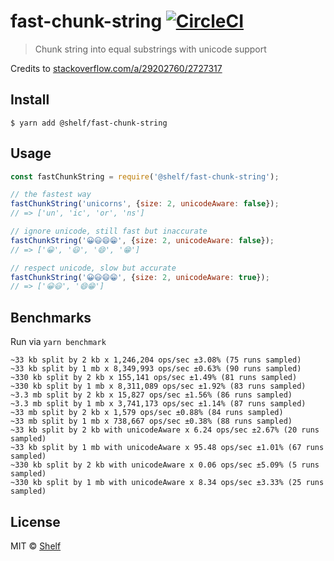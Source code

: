 # fast-chunk-string [![CircleCI](https://img.shields.io/circleci/project/shelfio/fast-chunk-string.svg)](https://circleci.com/gh/shelfio/fast-chunk-string)

> Chunk string into equal substrings with unicode support

Credits to [stackoverflow.com/a/29202760/2727317](https://stackoverflow.com/a/29202760/2727317)

## Install

```
$ yarn add @shelf/fast-chunk-string
```

## Usage

```js
const fastChunkString = require('@shelf/fast-chunk-string');

// the fastest way
fastChunkString('unicorns', {size: 2, unicodeAware: false});
// => ['un', 'ic', 'or', 'ns']

// ignore unicode, still fast but inaccurate
fastChunkString('😀😃😄😁', {size: 2, unicodeAware: false});
// => ['😀', '😃', '😄', '😁']

// respect unicode, slow but accurate
fastChunkString('😀😃😄😁', {size: 2, unicodeAware: true});
// => ['😀😃', '😄😁']
```

## Benchmarks

Run via `yarn benchmark`

```
~33 kb split by 2 kb x 1,246,204 ops/sec ±3.08% (75 runs sampled)
~33 kb split by 1 mb x 8,349,993 ops/sec ±0.63% (90 runs sampled)
~330 kb split by 2 kb x 155,141 ops/sec ±1.49% (81 runs sampled)
~330 kb split by 1 mb x 8,311,089 ops/sec ±1.92% (83 runs sampled)
~3.3 mb split by 2 kb x 15,827 ops/sec ±1.56% (86 runs sampled)
~3.3 mb split by 1 mb x 3,741,173 ops/sec ±1.14% (87 runs sampled)
~33 mb split by 2 kb x 1,579 ops/sec ±0.88% (84 runs sampled)
~33 mb split by 1 mb x 738,667 ops/sec ±0.38% (88 runs sampled)
~33 kb split by 2 kb with unicodeAware x 6.24 ops/sec ±2.67% (20 runs sampled)
~33 kb split by 1 mb with unicodeAware x 95.48 ops/sec ±1.01% (67 runs sampled)
~330 kb split by 2 kb with unicodeAware x 0.06 ops/sec ±5.09% (5 runs sampled)
~330 kb split by 1 mb with unicodeAware x 8.34 ops/sec ±3.33% (25 runs sampled)
```

## License

MIT © [Shelf](https://shelf.io)
